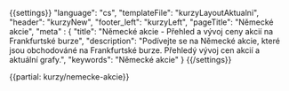 {{settings}}
"language": "cs",
"templateFile": "kurzyLayoutAktualni",
"header": "kurzyNew",
"footer_left": "kurzyLeft",
"pageTitle": "Německé akcie",
"meta" : {
    "title": "Německé akcie - Přehled a vývoj ceny akcií na Frankfurtské burze",
    "description": "Podívejte se na Německé akcie, které jsou obchodováné na Frankfurtské burze. Přehledý vývoj cen akcií a aktuální grafy.",
    "keywords": "Německé akcie"
}
{{/settings}}


{{partial: kurzy/nemecke-akcie}}      
